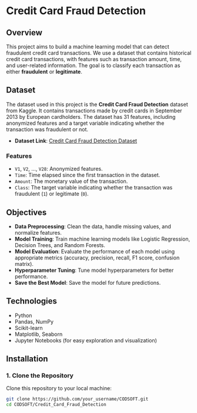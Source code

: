 # Credit Card Fraud Detection

## Overview
This project aims to build a machine learning model that can detect fraudulent credit card transactions. We use a dataset that contains historical credit card transactions, with features such as transaction amount, time, and user-related information. The goal is to classify each transaction as either **fraudulent** or **legitimate**.

## Dataset
The dataset used in this project is the **Credit Card Fraud Detection** dataset from Kaggle. It contains transactions made by credit cards in September 2013 by European cardholders. The dataset has 31 features, including anonymized features and a target variable indicating whether the transaction was fraudulent or not.

- **Dataset Link**: [Credit Card Fraud Detection Dataset](https://www.kaggle.com/datasets/kartik2112/fraud-detection)

### Features
- `V1`, `V2`, ..., `V28`: Anonymized features.
- `Time`: Time elapsed since the first transaction in the dataset.
- `Amount`: The monetary value of the transaction.
- `Class`: The target variable indicating whether the transaction was fraudulent (`1`) or legitimate (`0`).

## Objectives
- **Data Preprocessing**: Clean the data, handle missing values, and normalize features.
- **Model Training**: Train machine learning models like Logistic Regression, Decision Trees, and Random Forests.
- **Model Evaluation**: Evaluate the performance of each model using appropriate metrics (accuracy, precision, recall, F1 score, confusion matrix).
- **Hyperparameter Tuning**: Tune model hyperparameters for better performance.
- **Save the Best Model**: Save the model for future predictions.

## Technologies
- Python
- Pandas, NumPy
- Scikit-learn
- Matplotlib, Seaborn
- Jupyter Notebooks (for easy exploration and visualization)

## Installation

### 1. Clone the Repository
Clone this repository to your local machine:

```bash
git clone https://github.com/your_username/CODSOFT.git
cd CODSOFT/Credit_Card_Fraud_Detection
